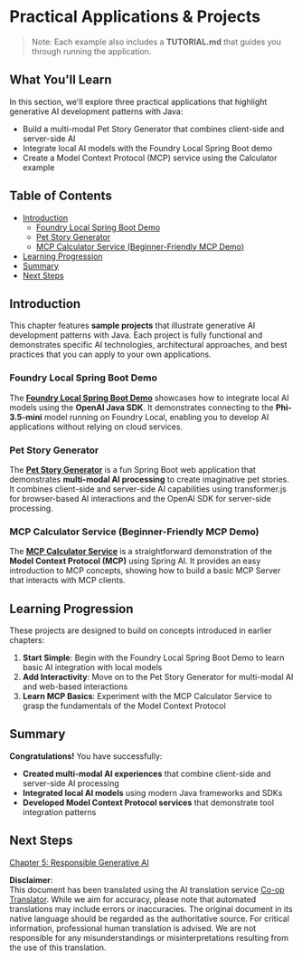 <!--
CO_OP_TRANSLATOR_METADATA:
{
  "original_hash": "da1b6d87b8a73306b29f9a1bdd681221",
  "translation_date": "2025-07-21T21:13:10+00:00",
  "source_file": "04-PracticalSamples/README.md",
  "language_code": "en"
}
-->
# Practical Applications & Projects

> Note: Each example also includes a **TUTORIAL.md** that guides you through running the application.

## What You'll Learn
In this section, we'll explore three practical applications that highlight generative AI development patterns with Java:
- Build a multi-modal Pet Story Generator that combines client-side and server-side AI
- Integrate local AI models with the Foundry Local Spring Boot demo
- Create a Model Context Protocol (MCP) service using the Calculator example

## Table of Contents

- [Introduction](../../../04-PracticalSamples)
  - [Foundry Local Spring Boot Demo](../../../04-PracticalSamples)
  - [Pet Story Generator](../../../04-PracticalSamples)
  - [MCP Calculator Service (Beginner-Friendly MCP Demo)](../../../04-PracticalSamples)
- [Learning Progression](../../../04-PracticalSamples)
- [Summary](../../../04-PracticalSamples)
- [Next Steps](../../../04-PracticalSamples)

## Introduction

This chapter features **sample projects** that illustrate generative AI development patterns with Java. Each project is fully functional and demonstrates specific AI technologies, architectural approaches, and best practices that you can apply to your own applications.

### Foundry Local Spring Boot Demo

The **[Foundry Local Spring Boot Demo](foundrylocal/README.md)** showcases how to integrate local AI models using the **OpenAI Java SDK**. It demonstrates connecting to the **Phi-3.5-mini** model running on Foundry Local, enabling you to develop AI applications without relying on cloud services.

### Pet Story Generator

The **[Pet Story Generator](petstory/README.md)** is a fun Spring Boot web application that demonstrates **multi-modal AI processing** to create imaginative pet stories. It combines client-side and server-side AI capabilities using transformer.js for browser-based AI interactions and the OpenAI SDK for server-side processing.

### MCP Calculator Service (Beginner-Friendly MCP Demo)

The **[MCP Calculator Service](mcp/calculator/README.md)** is a straightforward demonstration of the **Model Context Protocol (MCP)** using Spring AI. It provides an easy introduction to MCP concepts, showing how to build a basic MCP Server that interacts with MCP clients.

## Learning Progression

These projects are designed to build on concepts introduced in earlier chapters:

1. **Start Simple**: Begin with the Foundry Local Spring Boot Demo to learn basic AI integration with local models
2. **Add Interactivity**: Move on to the Pet Story Generator for multi-modal AI and web-based interactions
3. **Learn MCP Basics**: Experiment with the MCP Calculator Service to grasp the fundamentals of the Model Context Protocol

## Summary

**Congratulations!** You have successfully:

- **Created multi-modal AI experiences** that combine client-side and server-side AI processing
- **Integrated local AI models** using modern Java frameworks and SDKs
- **Developed Model Context Protocol services** that demonstrate tool integration patterns

## Next Steps

[Chapter 5: Responsible Generative AI](../05-ResponsibleGenAI/README.md)

**Disclaimer**:  
This document has been translated using the AI translation service [Co-op Translator](https://github.com/Azure/co-op-translator). While we aim for accuracy, please note that automated translations may include errors or inaccuracies. The original document in its native language should be regarded as the authoritative source. For critical information, professional human translation is advised. We are not responsible for any misunderstandings or misinterpretations resulting from the use of this translation.